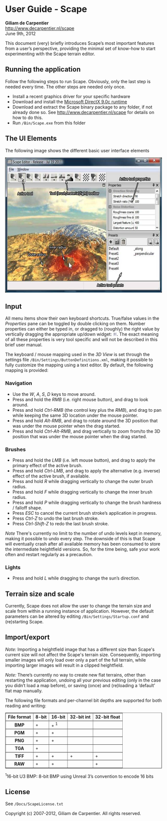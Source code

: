 # User Guide - Scape

**Giliam de Carpentier**<br>
http://www.decarpentier.nl/scape<br>
June 9th, 2012

This document (very) briefly introduces
Scape’s most important features from a user’s perspective, providing the minimal
set of know-how to start experimenting with the Scape terrain editor.

## Running the application

Follow the following steps to run Scape. Obviously, only the last step is needed every time.
The other steps are needed only once.

* Install a recent graphics driver for your specific hardware
* Download and install the [Microsoft DirectX 9.0c runtime](http://www.microsoft.com/en-us/download/details.aspx?id=35)
* Download and extract the Scape binary package to any folder, if not already done so. See http://www.decarpentier.nl/scape for details on how to do this.
* Run `/Bin/Scape.exe` from this folder

## The UI Elements

The following image shows the different basic user interface elements

<img width=605 height=434 src="UserGuideImages/uielements_overview.jpg" alt="Overview of UI elements">

## Input

All menu items show their own keyboard shortcuts. True/false values in the *Properties* pane can be toggled by double clicking on them. Number properties can either be typed in, or dragged to (roughly) the right value by vertically dragging the appropriate up/down widget: <img width=12 height=12 src="UserGuideImages/updown_widget.jpg" alt="Up/Down widget">. The exact meaning of all these properties is very tool specific and will not be described in this brief user manual.

The keyboard / mouse mapping used in the *3D View* is set through the settings file `/Bin/Settings/ButtonDefinitions.xml`, making it possible to fully customize the mapping using a text editor. By default, the following mapping is provided:

### Navigation

* Use the *W*, *A*, *S*, *D* keys to move around.
* Press and hold the *RMB* (i.e. right mouse button), and drag to look around.
* Press and hold *Ctrl-RMB* (the control key plus the *RMB*), and drag to pan while keeping the same 3D location under the mouse pointer.
* Press and hold *Alt-RMB*, and drag to rotate around the 3D position that was under the mouse pointer when the drag started.
* Press and hold *Ctrl-Alt-RMB*, and drag vertically to zoom from/to the 3D position that was under the mouse pointer when the drag started.

### Brushes

* Press and hold the *LMB* (i.e. left mouse button), and drag to apply the primary effect of the active brush.
* Press and hold *Ctrl*-*LMB*, and drag to apply the alternative (e.g. inverse) effect of the active brush, if available.
* Press and hold *R* while dragging vertically to change the outer brush radius.
* Press and hold *F* while dragging vertically to change the inner brush radius.
* Press and hold *P* while dragging vertically to change the brush hardness / falloff shape.
* Press *ESC* to cancel the current brush stroke’s application in progress.
* Press *Ctrl-Z* to undo the last brush stroke.
* Press *Ctrl-Shift-Z* to redo the last brush stroke.

*Note* There's currently no limit to the number of undo levels kept in memory, making it possible to undo every step. The downside of this is that Scape will eventually crash after all available memory has been consumed to store the intermediate heightfield versions. So, for the time being, safe your work often and restart regularly as a precaution.

### Lights

* Press and hold *L* while dragging to change the sun’s direction.

## Terrain size and scale

Currently, Scape does not allow the user to change the terrain size and scale from within a running instance of application. However, the default parameters can be altered by editing `/Bin/Settings/Startup.conf` and (re)starting Scape.

## Import/export

*Note:* Importing a heightfield image that has a different size than Scape's current size will not affect the Scape's terrain size. Consequently, importing smaller images will only load over only a part of the full terrain, while importing larger images will result in a clipped heightfield.

*Note:* There’s currently no way to create new flat terrains, other than restarting the application, undoing all your previous editing (only in the case you didn’t load a map before), or saving (once) and (re)loading a ‘default’ flat map manually.

The following file formats and per-channel bit depths are supported for both reading and writing:

<table border=1 cellspacing=0 cellpadding=0>
 <tr>
  <th>File format</th>
  <th>8-bit</th>
  <th>16-bit</th>
  <th>32-bit int</th>
  <th>32-bit float</th>
 </tr>
 <tr>
  <th>BMP</th>
  <td>+</td>
  <td>+&nbsp;<sup>1</sup></td>
  <td>&nbsp;</td>
  <td>&nbsp;</td>
 </tr> 
 <tr>
  <th>PGM</th>
  <td>+</td>
  <td>+</td>
  <td>&nbsp;</td>
  <td>&nbsp;</td>
 </tr>
 <tr>
  <th>PNG</th>
  <td>+</td>
  <td>+</td>
  <td>&nbsp;</td>
  <td>&nbsp;</td>
 </tr>
 <tr>
  <th>TGA</th>
  <td>+</td>
  <td>&nbsp;</td>
  <td>&nbsp;</td>
  <td>&nbsp;</td>
 </tr>
 <tr>
  <th>TIFF</th>
  <td>+</td>
  <td>+</td>
  <td>+</td>
  <td>+</td>
 </tr>
 <tr>
  <th>RAW</th>
  <td>+</td>
  <td>+</td>
  <td>&nbsp;</td>
  <td>+</td>
 </tr> 
</table>

<sup>1</sup>16-bit U3 BMP: 8-bit BMP using Unreal 3’s convention to encode 16 bits

## License

See `/Docs/ScapeLicense.txt`

Copyright (c) 2007-2012, Giliam de Carpentier. All rights reserved.
